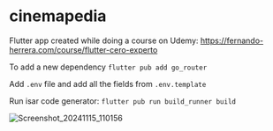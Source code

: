 # cinemapedia

Flutter app created while doing a course on Udemy: https://fernando-herrera.com/course/flutter-cero-experto


To add a new dependency
`flutter pub add go_router`

Add `.env` file and add all the fields from `.env.template`

Run isar code generator:
`flutter pub run build_runner build`


![Screenshot_20241115_110156](https://github.com/user-attachments/assets/377f9e2e-04ac-4268-987c-4e7bbef708bf)
